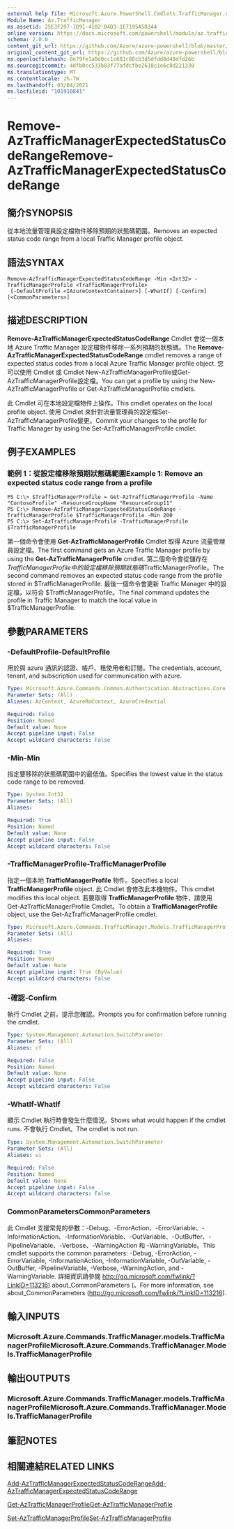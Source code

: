 ```yaml
---
external help file: Microsoft.Azure.PowerShell.Cmdlets.TrafficManager.dll-Help.xml
Module Name: Az.TrafficManager
ms.assetid: 25E3F297-1D91-4102-B4D3-1E7195A5D344
online version: https://docs.microsoft.com/powershell/module/az.trafficmanager/remove-aztrafficmanagerexpectedstatuscoderange
schema: 2.0.0
content_git_url: https://github.com/Azure/azure-powershell/blob/master/src/TrafficManager/TrafficManager/help/Remove-AzTrafficManagerExpectedStatusCodeRange.md
original_content_git_url: https://github.com/Azure/azure-powershell/blob/master/src/TrafficManager/TrafficManager/help/Remove-AzTrafficManagerExpectedStatusCodeRange.md
ms.openlocfilehash: 8e79fe1a0d0cc1c681c88cb3d5dfdd8d48dfd26b
ms.sourcegitcommit: 4dfb0cc533b83f77afdcfbe2618c1e6c8d221330
ms.translationtype: MT
ms.contentlocale: zh-TW
ms.lasthandoff: 03/04/2021
ms.locfileid: "101910841"
---
```

# <span data-ttu-id="cc8a6-101">Remove-AzTrafficManagerExpectedStatusCodeRange</span><span class="sxs-lookup"><span data-stu-id="cc8a6-101">Remove-AzTrafficManagerExpectedStatusCodeRange</span></span>

## <span data-ttu-id="cc8a6-102">簡介</span><span class="sxs-lookup"><span data-stu-id="cc8a6-102">SYNOPSIS</span></span>
<span data-ttu-id="cc8a6-103">從本地流量管理員設定檔物件移除預期的狀態碼範圍。</span><span class="sxs-lookup"><span data-stu-id="cc8a6-103">Removes an expected status code range from a local Traffic Manager profile object.</span></span>

## <span data-ttu-id="cc8a6-104">語法</span><span class="sxs-lookup"><span data-stu-id="cc8a6-104">SYNTAX</span></span>

```
Remove-AzTrafficManagerExpectedStatusCodeRange -Min <Int32> -TrafficManagerProfile <TrafficManagerProfile>
 [-DefaultProfile <IAzureContextContainer>] [-WhatIf] [-Confirm] [<CommonParameters>]
```

## <span data-ttu-id="cc8a6-105">描述</span><span class="sxs-lookup"><span data-stu-id="cc8a6-105">DESCRIPTION</span></span>
<span data-ttu-id="cc8a6-106">**Remove-AzTrafficManagerExpectedStatusCodeRange** Cmdlet 會從一個本地 Azure Traffic Manager 設定檔物件移除一系列預期的狀態碼。</span><span class="sxs-lookup"><span data-stu-id="cc8a6-106">The **Remove-AzTrafficManagerExpectedStatusCodeRange** cmdlet removes a range of expected status codes from a local Azure Traffic Manager profile object.</span></span>
<span data-ttu-id="cc8a6-107">您可以使用 Cmdlet 或 Cmdlet New-AzTrafficManagerProfile或Get-AzTrafficManagerProfile設定檔。</span><span class="sxs-lookup"><span data-stu-id="cc8a6-107">You can get a profile by using the New-AzTrafficManagerProfile or Get-AzTrafficManagerProfile cmdlets.</span></span>

<span data-ttu-id="cc8a6-108">此 Cmdlet 可在本地設定檔物件上操作。</span><span class="sxs-lookup"><span data-stu-id="cc8a6-108">This cmdlet operates on the local profile object.</span></span>
<span data-ttu-id="cc8a6-109">使用 Cmdlet 來針對流量管理員的設定檔Set-AzTrafficManagerProfile變更。</span><span class="sxs-lookup"><span data-stu-id="cc8a6-109">Commit your changes to the profile for Traffic Manager by using the Set-AzTrafficManagerProfile cmdlet.</span></span>

## <span data-ttu-id="cc8a6-110">例子</span><span class="sxs-lookup"><span data-stu-id="cc8a6-110">EXAMPLES</span></span>

### <span data-ttu-id="cc8a6-111">範例 1：從設定檔移除預期狀態碼範圍</span><span class="sxs-lookup"><span data-stu-id="cc8a6-111">Example 1: Remove an expected status code range from a profile</span></span>
```
PS C:\> $TrafficManagerProfile = Get-AzTrafficManagerProfile -Name "ContosoProfile" -ResourceGroupName "ResourceGroup11"
PS C:\> Remove-AzTrafficManagerExpectedStatusCodeRange -TrafficManagerProfile $TrafficManagerProfile -Min 200
PS C:\> Set-AzTrafficManagerProfile -TrafficManagerProfile $TrafficManagerProfile
```

<span data-ttu-id="cc8a6-112">第一個命令會使用 **Get-AzTrafficManagerProfile** Cmdlet 取得 Azure 流量管理員設定檔。</span><span class="sxs-lookup"><span data-stu-id="cc8a6-112">The first command gets an Azure Traffic Manager profile by using the **Get-AzTrafficManagerProfile** cmdlet.</span></span>
<span data-ttu-id="cc8a6-113">第二個命令會從儲存在 $TrafficManagerProfile 中的設定檔移除預期狀態碼$TrafficManagerProfile。</span><span class="sxs-lookup"><span data-stu-id="cc8a6-113">The second command removes an expected status code range from the profile stored in $TrafficManagerProfile.</span></span>
<span data-ttu-id="cc8a6-114">最後一個命令會更新 Traffic Manager 中的設定檔，以符合 $TrafficManagerProfile。</span><span class="sxs-lookup"><span data-stu-id="cc8a6-114">The final command updates the profile in Traffic Manager to match the local value in $TrafficManagerProfile.</span></span>

## <span data-ttu-id="cc8a6-115">參數</span><span class="sxs-lookup"><span data-stu-id="cc8a6-115">PARAMETERS</span></span>

### <span data-ttu-id="cc8a6-116">-DefaultProfile</span><span class="sxs-lookup"><span data-stu-id="cc8a6-116">-DefaultProfile</span></span>
<span data-ttu-id="cc8a6-117">用於與 azure 通訊的認證、帳戶、租使用者和訂閱。</span><span class="sxs-lookup"><span data-stu-id="cc8a6-117">The credentials, account, tenant, and subscription used for communication with azure.</span></span>

```yaml
Type: Microsoft.Azure.Commands.Common.Authentication.Abstractions.Core.IAzureContextContainer
Parameter Sets: (All)
Aliases: AzContext, AzureRmContext, AzureCredential

Required: False
Position: Named
Default value: None
Accept pipeline input: False
Accept wildcard characters: False
```

### <span data-ttu-id="cc8a6-118">-Min</span><span class="sxs-lookup"><span data-stu-id="cc8a6-118">-Min</span></span>
<span data-ttu-id="cc8a6-119">指定要移除的狀態碼範圍中的最低值。</span><span class="sxs-lookup"><span data-stu-id="cc8a6-119">Specifies the lowest value in the status code range to be removed.</span></span>

```yaml
Type: System.Int32
Parameter Sets: (All)
Aliases:

Required: True
Position: Named
Default value: None
Accept pipeline input: False
Accept wildcard characters: False
```

### <span data-ttu-id="cc8a6-120">-TrafficManagerProfile</span><span class="sxs-lookup"><span data-stu-id="cc8a6-120">-TrafficManagerProfile</span></span>
<span data-ttu-id="cc8a6-121">指定一個本地 **TrafficManagerProfile** 物件。</span><span class="sxs-lookup"><span data-stu-id="cc8a6-121">Specifies a local **TrafficManagerProfile** object.</span></span>
<span data-ttu-id="cc8a6-122">此 Cmdlet 會修改此本機物件。</span><span class="sxs-lookup"><span data-stu-id="cc8a6-122">This cmdlet modifies this local object.</span></span>
<span data-ttu-id="cc8a6-123">若要取得 **TrafficManagerProfile** 物件，請使用 Get-AzTrafficManagerProfile Cmdlet。</span><span class="sxs-lookup"><span data-stu-id="cc8a6-123">To obtain a **TrafficManagerProfile** object, use the Get-AzTrafficManagerProfile cmdlet.</span></span>

```yaml
Type: Microsoft.Azure.Commands.TrafficManager.Models.TrafficManagerProfile
Parameter Sets: (All)
Aliases:

Required: True
Position: Named
Default value: None
Accept pipeline input: True (ByValue)
Accept wildcard characters: False
```

### <span data-ttu-id="cc8a6-124">-確認</span><span class="sxs-lookup"><span data-stu-id="cc8a6-124">-Confirm</span></span>
<span data-ttu-id="cc8a6-125">執行 Cmdlet 之前，提示您確認。</span><span class="sxs-lookup"><span data-stu-id="cc8a6-125">Prompts you for confirmation before running the cmdlet.</span></span>

```yaml
Type: System.Management.Automation.SwitchParameter
Parameter Sets: (All)
Aliases: cf

Required: False
Position: Named
Default value: None
Accept pipeline input: False
Accept wildcard characters: False
```

### <span data-ttu-id="cc8a6-126">-WhatIf</span><span class="sxs-lookup"><span data-stu-id="cc8a6-126">-WhatIf</span></span>
<span data-ttu-id="cc8a6-127">顯示 Cmdlet 執行時會發生什麼情況。</span><span class="sxs-lookup"><span data-stu-id="cc8a6-127">Shows what would happen if the cmdlet runs.</span></span> <span data-ttu-id="cc8a6-128">不會執行 Cmdlet。</span><span class="sxs-lookup"><span data-stu-id="cc8a6-128">The cmdlet is not run.</span></span>

```yaml
Type: System.Management.Automation.SwitchParameter
Parameter Sets: (All)
Aliases: wi

Required: False
Position: Named
Default value: None
Accept pipeline input: False
Accept wildcard characters: False
```

### <span data-ttu-id="cc8a6-129">CommonParameters</span><span class="sxs-lookup"><span data-stu-id="cc8a6-129">CommonParameters</span></span>
<span data-ttu-id="cc8a6-130">此 Cmdlet 支援常見的參數：-Debug、-ErrorAction、-ErrorVariable、-InformationAction、-InformationVariable、-OutVariable、-OutBuffer、-PipelineVariable、-Verbose、-WarningAction 和 -WarningVariable。</span><span class="sxs-lookup"><span data-stu-id="cc8a6-130">This cmdlet supports the common parameters: -Debug, -ErrorAction, -ErrorVariable, -InformationAction, -InformationVariable, -OutVariable, -OutBuffer, -PipelineVariable, -Verbose, -WarningAction, and -WarningVariable.</span></span> <span data-ttu-id="cc8a6-131">詳細資訊請參閱 http://go.microsoft.com/fwlink/?LinkID=113216) about_CommonParameters (。</span><span class="sxs-lookup"><span data-stu-id="cc8a6-131">For more information, see about_CommonParameters (http://go.microsoft.com/fwlink/?LinkID=113216).</span></span>

## <span data-ttu-id="cc8a6-132">輸入</span><span class="sxs-lookup"><span data-stu-id="cc8a6-132">INPUTS</span></span>

### <span data-ttu-id="cc8a6-133">Microsoft.Azure.Commands.TrafficManager.models.TrafficManagerProfile</span><span class="sxs-lookup"><span data-stu-id="cc8a6-133">Microsoft.Azure.Commands.TrafficManager.Models.TrafficManagerProfile</span></span>

## <span data-ttu-id="cc8a6-134">輸出</span><span class="sxs-lookup"><span data-stu-id="cc8a6-134">OUTPUTS</span></span>

### <span data-ttu-id="cc8a6-135">Microsoft.Azure.Commands.TrafficManager.models.TrafficManagerProfile</span><span class="sxs-lookup"><span data-stu-id="cc8a6-135">Microsoft.Azure.Commands.TrafficManager.Models.TrafficManagerProfile</span></span>

## <span data-ttu-id="cc8a6-136">筆記</span><span class="sxs-lookup"><span data-stu-id="cc8a6-136">NOTES</span></span>

## <span data-ttu-id="cc8a6-137">相關連結</span><span class="sxs-lookup"><span data-stu-id="cc8a6-137">RELATED LINKS</span></span>

[<span data-ttu-id="cc8a6-138">Add-AzTrafficManagerExpectedStatusCodeRange</span><span class="sxs-lookup"><span data-stu-id="cc8a6-138">Add-AzTrafficManagerExpectedStatusCodeRange</span></span>](./Add-AzTrafficManagerExpectedStatusCodeRange.md)

[<span data-ttu-id="cc8a6-139">Get-AzTrafficManagerProfile</span><span class="sxs-lookup"><span data-stu-id="cc8a6-139">Get-AzTrafficManagerProfile</span></span>](./Get-AzTrafficManagerProfile.md)

[<span data-ttu-id="cc8a6-140">Set-AzTrafficManagerProfile</span><span class="sxs-lookup"><span data-stu-id="cc8a6-140">Set-AzTrafficManagerProfile</span></span>](./Set-AzTrafficManagerProfile.md)
